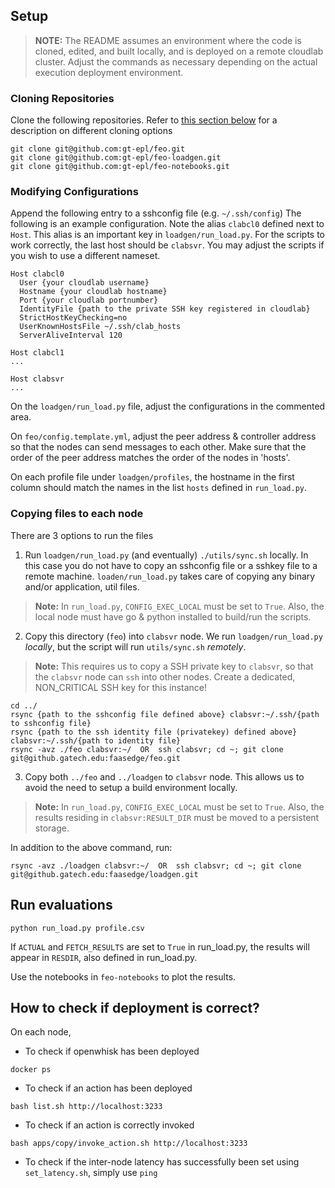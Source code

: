 ## Setup
>**NOTE:**  The README assumes an environment where the code is cloned, edited, and built locally, and is deployed on a remote cloudlab cluster. Adjust the commands as necessary depending on the actual execution deployment environment. 

### Cloning Repositories
Clone the following repositories. Refer to [this section below](#-copying-files-to-each-node) for a description on different cloning options
```
git clone git@github.com:gt-epl/feo.git
git clone git@github.com:gt-epl/feo-loadgen.git
git clone git@github.com:gt-epl/feo-notebooks.git
```


### Modifying Configurations
Append the following entry to a sshconfig file (e.g. `~/.ssh/config`)
The following is an example configuration. Note the alias `clabcl0` defined next to `Host`. This alias is an important key in `loadgen/run_load.py`. 
For the scripts to work correctly, the last host should be `clabsvr`. You may adjust the scripts if you wish to use a different nameset. 

```
Host clabcl0
  User {your cloudlab username}
  Hostname {your cloudlab hostname}
  Port {your cloudlab portnumber}
  IdentityFile {path to the private SSH key registered in cloudlab}
  StrictHostKeyChecking=no
  UserKnownHostsFile ~/.ssh/clab_hosts
  ServerAliveInterval 120

Host clabcl1
...

Host clabsvr
...
```

On the `loadgen/run_load.py` file, adjust the configurations in the commented area.

On `feo/config.template.yml`, adjust the peer address & controller address so that the nodes can send messages to each other. Make sure that the order of the peer address matches the order of the nodes in 'hosts'.


On each profile file under `loadgen/profiles`, the hostname in the first column should match the names in the list `hosts` defined in `run_load.py`.

### Copying files to each node
There are 3 options to run the files
1) Run `loadgen/run_load.py` (and eventually) `./utils/sync.sh` locally. In this case you do not have to copy an sshconfig file or a sshkey file to a remote machine. `loaden/run_load.py` takes care of copying any binary and/or application, util files. 
>**Note:** In `run_load.py`, `CONFIG_EXEC_LOCAL` must be set to `True`. Also, the local node must have go & python installed to build/run the scripts.

2) Copy this directory (`feo`) into `clabsvr` node. We run `loadgen/run_load.py` *locally*, but the script will run `utils/sync.sh` *remotely*.
>**Note:** This requires us to copy a SSH private key to `clabsvr`, so that the `clabsvr` node can `ssh` into other nodes. Create a dedicated, NON_CRITICAL SSH key for this instance!

```
cd ../
rsync {path to the sshconfig file defined above} clabsvr:~/.ssh/{path to sshconfig file}
rsync {path to the ssh identity file (privatekey) defined above} clabsvr:~/.ssh/{path to identity file}
rsync -avz ./feo clabsvr:~/  OR  ssh clabsvr; cd ~; git clone git@github.gatech.edu:faasedge/feo.git
```

3) Copy both `../feo` and `../loadgen` to `clabsvr` node. This allows us to avoid the need to setup a build environment locally. 
>**Note:** In `run_load.py`, `CONFIG_EXEC_LOCAL` must be set to `True`. Also, the results residing in `clabsvr:RESULT_DIR` must be moved to a persistent storage. 

In addition to the above command, run:
```
rsync -avz ./loadgen clabsvr:~/  OR  ssh clabsvr; cd ~; git clone git@github.gatech.edu:faasedge/loadgen.git
```


## Run evaluations 
```
python run_load.py profile.csv
```

If `ACTUAL` and `FETCH_RESULTS` are set to `True` in run_load.py, the results will appear in `RESDIR`, also defined in run_load.py. 

Use the notebooks in `feo-notebooks` to plot the results. 

## How to check if deployment is correct?
On each node, 
- To check if openwhisk has been deployed
```
docker ps
```

- To check if an action has been deployed
```
bash list.sh http://localhost:3233
```

- To check if an action is correctly invoked
```
bash apps/copy/invoke_action.sh http://localhost:3233
```

- To check if the inter-node latency has successfully been set using `set_latency.sh`, simply use `ping`
